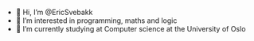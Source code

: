 - 👋 Hi, I’m @EricSvebakk
- 👀 I’m interested in programming, maths and logic
- 🌱 I’m currently studying at Computer science at the University of Oslo

<!---
EricSvebakk/EricSvebakk is a ✨ special ✨ repository because its `README.md` (this file) appears on your GitHub profile.
You can click the Preview link to take a look at your changes.
--->
